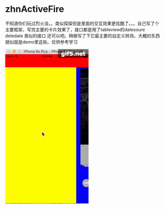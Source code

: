 # zhnActiveFire
不知道你们玩过烈火没。。类似探探但是里面的交互效果更炫酷了。。。自己写了个主要框架，写完主要的卡片效果了，接口都是用了tableview的datesoure deledate 类似的接口
还可以吧。稍微写了下它最主要的自定义转场，大概的东西貌似就是demo里这些。仅供参考学习

![gif](https://raw.githubusercontent.com/zhnnnnn/zhnActiveFire/master/giflo.gif)


